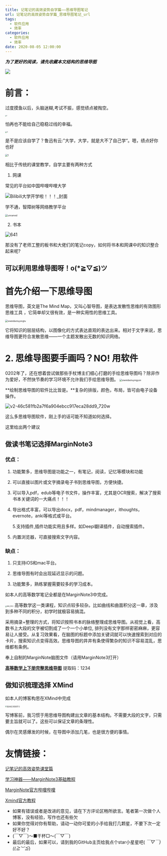 ```yaml
---
title: 记笔记的高效姿势自学篇——思维导图笔记
url: 记笔记的高效姿势自学篇_思维导图笔记_url
tags:
  - 软件应用
  - 效率
categories:
  - 软件应用
  - 效率
date: 2020-08-05 12:00:00
---
```

***为了更好的阅读，请先收藏本文结构的思维导图***

![](/images/记笔记的高效姿势自学篇——思维导图笔记.png)

# 前言：

 过度摸鱼以后，头脑迷糊,考试不振，感觉绩点被掏空。

<img src="\images\利用marginnote3做脑图笔记.assets/2.png" alt="2" style="zoom:25%;" />

 怕再也不能给自己稳稳过线的幸福。

<img src="\images\利用marginnote3做脑图笔记.assets/3.png" alt="3" style="zoom:33%;" />

 是不是应该自学了？鲁迅有云:”大学，大学，就是大不了自己学“。嗯，绩点好你也好

<img src="\images\利用marginnote3做脑图笔记.assets/1.jpg" alt="1" style="zoom:50%;" />

 相比于传统的课堂教学，自学主要有两种方式

1. 网课

常见的平台如中国哔哩哔哩大学

![Bilibili大学开学啦！！！_封面](\images\利用marginnote3做脑图笔记.assets\5.png)

学不通，智障树等网络教学平台

<img src="\images\利用marginnote3做脑图笔记.assets\unnamed.jpg" alt="unnamed" style="zoom: 50%;" />

2. 书本

![641](\images\利用marginnote3做脑图笔记.assets\6.png)

 那没有了老师工整的板书和大佬们的笔记copy，如何将书本和网课中的知识整合起来呢?

## 可以利用思维导图呀！o(*≧▽≦)ツ

<!-- more -->

# 首先介绍一下思维导图

思维导图，英文是The Mind Map，又叫心智导图，是表达发散性思维的有效图形思维工具 ，它简单却又很有效，是一种实用性的思维工具。

<img src="\images\利用marginnote3做脑图笔记.assets\7.png" alt="siweidaotuyongtu" style="zoom: 50%;" />

它将知识的层层结构，以图像化的方式表达直观的表达出来。相对于文字来说，思维导图更符合发散思维——一个主题发散出无数的知识网络。

# 2. 思维导图要手画吗？NO! 用软件

0202年了，还在想着尝试做那些手杖博主们细心打磨的手绘思维导图吗？除非作为爱好，不然快节奏的学习环境不允许我们手绘思维导图。
<img src="\images\利用marginnote3做脑图笔记.assets\siweidaotuyingyon.png" alt="siweidaotuyingyon" style="zoom: 50%;" />

**绘制思维导图的软件比比皆是。**复杂的排版，颜色，布局，皆可由电子设备操作。

![v2-46c581fb2a7f6a904ebcc917eca28dd9_720w](\images\利用marginnote3做脑图笔记.assets\8.jpg)

这么多思维导图软件，刚上手的话可能不知道如何选择。

这里给出两个建议   

## 做读书笔记选择MarginNote3

### 优点：

1. 功能繁多，思维导图是功能之一，有笔记，阅读，记忆等模块和功能

2. 可以直接以图片或文字摘录电子书到思维导图，方便快捷。

3. 可以导入pdf，edub等电子书文件，操作丰富，尤其是OCR搜索，解决了搜索书本关键词的一大痛点！！！

4. 导出格式丰富，可以导出docx，pdf，mindmanager，ithoughts，evernote，anki等格式或平台。

   5.支持插件,插件功能实用且多样。如Deepl翻译插件，自动搜索插件。

6. 内置浏览器，可直接搜索文字内容。

### 缺点：

1. 只支持iOS和mac平台。

2. 思维导图有时会出现延迟显示的问题。

3. 功能繁多，熟练掌握需要较多的学习成本。

 如本人的高等数学笔记全都是在MarginNote3中完成。

<img src="\images\利用marginnote3做脑图笔记.assets\IMG_1053.PNG" alt="IMG_1053" style="zoom:33%;" />
高等数学这一类课程，知识点较多较杂。比如曲线和曲面积分这一章，涉及到多种不同的积分，初学时就极容易搞混。

采用摘录+整理的方式，将知识按照书本的脉络整理成思维导图。从视觉上看，高数书上大段的文字被切割成了一个一个小单位, 排列没有文字那样密密麻麻，更容易让人接受。从复习效果看，在脑图的标题中添加关键词就可以快速搜索到对应的卡片，搜索知识点变得高效。思维导图的井井有条使得繁杂的知识不容易混乱，思维都有条例。

奉上自制的MarginNote脑图文件（请用MarginNote3打开）

 **[高等数学上下册完整思维导图]()**  提取码：1234

## 做知识梳理选择 XMind

 如本人的博客构思在XMind中完成

<img src="\images\利用marginnote3做脑图笔记.assets\英语词汇的深度学习.png" alt="英语词汇的深度学习" style="zoom: 33%;" />

写博客前，我习惯于用思维导图构建出文章的基本结构。不需要大段的文字，只需要主旨就可以了。这些可以保证文章的条理性。

偶尔在灵感爆发的时候，在导图中添加几笔，也是很方便的事情。                                                                                                                                                        

 

# 友情链接：

 [记笔记的高效姿势课堂篇]([https://zcxblog.cn/posts/%E8%AE%B0%E7%AC%94%E8%AE%B0%E7%9A%84%E9%AB%98%E6%95%88%E5%A7%BF%E5%8A%BF%E8%AF%BE%E5%A0%82%E7%AF%87_url.html](https://zcxblog.cn/posts/记笔记的高效姿势课堂篇_url.html))

 [学习神器——MarginNote3基础教程](https://search.bilibili.com/all?keyword=marginnote3)

 [MarginNote官方哔哩哔哩](https://space.bilibili.com/183940526)

 [ Xmind官方教程](https://zhuanlan.zhihu.com/p/31757959)





+  如果有错误或者是改进的意见，请在下方评论区畅所欲言。笔者第一次做个人博客，没有经验，写作也还有些欠
+ 如果你觉得对你有帮助，请动一动你可爱的小手给我打几颗星，不要下次一定好不好？
+ (￣▽￣)～■干杯□～(￣▽￣)
+ 最后的最后，如果可以，请到我的GitHub主页给我点个star小星星吧( *￣▽￣)((≧︶≦*)
